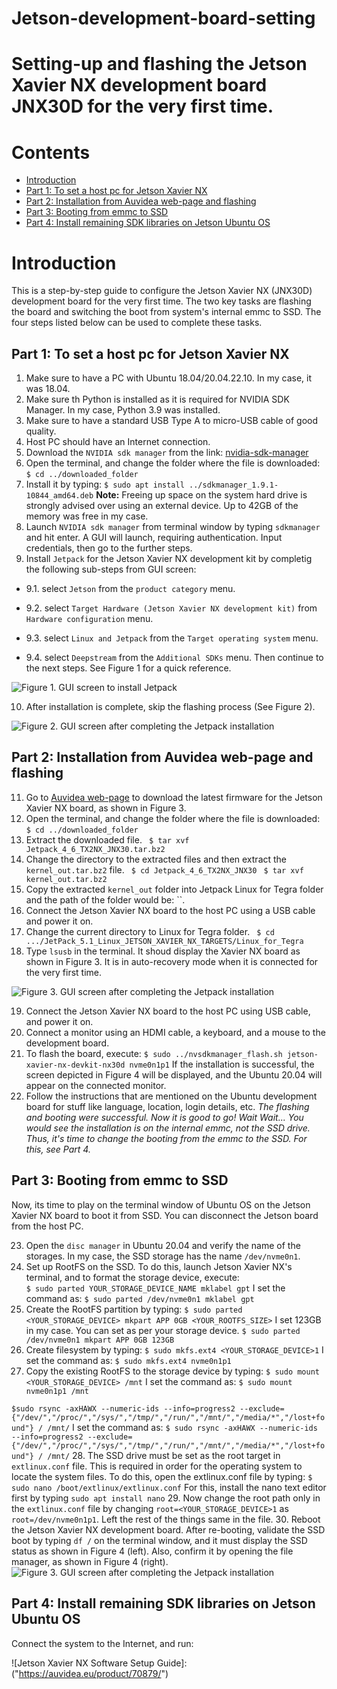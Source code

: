 # Jetson-development-board-setting
# Setting-up and flashing the Jetson Xavier NX development board JNX30D for the very first time.

# Contents
* [Introduction](#Introduction)
* [Part 1: To set a host pc for Jetson Xavier NX](#part1)
* [Part 2: Installation from Auvidea web-page and flashing](#part2)
* [Part 3: Booting from emmc to SSD](#part3)
* [Part 4: Install remaining SDK libraries on Jetson Ubuntu OS](#part4)

<a name="Introduction"></a>
# Introduction
This is a step-by-step guide to configure the Jetson Xavier NX (JNX30D) development board for the very first time. The two key tasks are flashing the board and switching the boot from system's internal emmc to SSD. The four steps listed below can be used to complete these tasks.

<a name="part1"></a>
## Part 1: To set a host pc for Jetson Xavier NX
1. Make sure to have a PC with Ubuntu 18.04/20.04.22.10. In my case, it was 18.04. 
2. Make sure th Python is installed as it is required for NVIDIA SDK Manager. In my case, Python 3.9 was installed. 
3. Make sure to have a standard USB Type A to micro-USB cable of good quality. 
4. Host PC should have an Internet connection. 
5. Download the `NVIDIA sdk manager` from the link: [nvidia-sdk-manager](https://developer.nvidia.com/nvidia-sdk-manager)
6. Open the terminal, and change the folder where the file is downloaded:
```$ cd ../downloaded_folder```
7. Install it by typing: 
```$ sudo apt install ../sdkmanager_1.9.1-10844_amd64.deb```
**Note:** Freeing up space on the system hard drive is strongly advised over using an external device. Up to 42GB of the memory was free in my case.
8. Launch `NVIDIA sdk manager` from terminal window by typing `sdkmanager` and hit enter. A GUI will launch, requiring authentication. Input credentials, then go to the further steps.
9. Install `Jetpack` for the Jetson Xavier NX development kit by completig the following sub-steps from GUI screen:
    
 - 9.1. select `Jetson` from the `product category` menu.
   
 - 9.2. select `Target Hardware (Jetson Xavier NX development kit)` from `Hardware configuration` menu.  
 - 9.3. select `Linux and Jetpack` from the `Target operating system` menu.
 - 9.4. select `Deepstream` from the `Additional SDKs` menu. Then continue to the next steps. See Figure 1 for a quick reference.

![Figure 1. GUI screen to install Jetpack](https://user-images.githubusercontent.com/67587354/227906146-d51c3354-b00c-48cc-9006-f17a078bdc35.png)

10. After installation is complete, skip the flashing process (See Figure 2).

![Figure 2. GUI screen after completing the Jetpack installation](https://user-images.githubusercontent.com/67587354/227906146-d51c3354-b00c-48cc-9006-f17a078bdc35.png)

<a name="part2"></a>
## Part 2: Installation from Auvidea web-page and flashing
11. Go to [Auvidea web-page](https://auvidea.eu/firmware/) to download the latest firmware for the Jetson Xavier NX board, as shown in Figure 3.
12. Open the terminal, and change the folder where the file is downloaded:
```$ cd ../downloaded_folder```
13. Extract the downloaded file.
 ``` $ tar xvf Jetpack_4_6_TX2NX_JNX30.tar.bz2```
14. Change the directory to the extracted files and then extract the `kernel_out.tar.bz2` file.
 ``` $ cd Jetpack_4_6_TX2NX_JNX30```
 ``` $ tar xvf kernel_out.tar.bz2```
15. Copy the extracted `kernel_out` folder into Jetpack Linux for Tegra folder and the path of the folder would be: ``. 
``` ```
16. Connect the Jetson Xavier NX board to the host PC using a USB cable and power it on.
17. Change the current directory to Linux for Tegra folder.
 ``` $ cd .../JetPack_5.1_Linux_JETSON_XAVIER_NX_TARGETS/Linux_for_Tegra```
18. Type `lsusb` in the terminal. It shoud display the Xavier NX board as shown in Figure 3. It is in auto-recovery mode when it is connected for the very first time.
  
![Figure 3. GUI screen after completing the Jetpack installation](https://user-images.githubusercontent.com/67587354/227906146-d51c3354-b00c-48cc-9006-f17a078bdc35.png)

19. Connect the Jetson Xavier NX board to the host PC using USB cable, and power it on.
20. Connect a monitor using an HDMI cable, a keyboard, and a mouse to the development board.
21. To flash the board, execute:
 ```$ sudo ../nvsdkmanager_flash.sh jetson-xavier-nx-devkit-nx30d nvme0n1p1```
If the installation is successful, the screen depicted in Figure 4 will be displayed, and the Ubuntu 20.04 will appear on the connected monitor. 
22. Follow the instructions that are mentioned on the Ubuntu development board for stuff like language, location, login details, etc.
*The flashing and booting were successful. Now it is good to go! Wait Wait... You would see the installation is on the internal emmc, not the SSD drive. Thus, it's time to change the booting from the emmc to the SSD. For this, see Part 4.*
 

<a name="part3"></a>
## Part 3: Booting from emmc to SSD
Now, its time to play on the terminal window of Ubuntu OS on the Jetson Xavier NX board to boot it from SSD. You can disconnect the Jetson board from the host PC.

23. Open the `disc manager` in Ubuntu 20.04 and verify the name of the storages. In my case, the SSD storage has the name `/dev/nvme0n1`.
24. Set up RootFS on the SSD. To do this, launch Jetson Xavier NX's terminal, and to format the storage device, execute:      
```$ sudo parted YOUR_STORAGE_DEVICE_NAME mklabel gpt``` 
I set the command as: 
```$ sudo parted /dev/nvme0n1 mklabel gpt```
25. Create the RootFS partition by typing: 
```$ sudo parted <YOUR_STORAGE_DEVICE> mkpart APP 0GB <YOUR_ROOTFS_SIZE>```
I set 123GB in my case. You can set as per your storage device.
```$ sudo parted /dev/nvme0n1 mkpart APP 0GB 123GB```  
26. Create filesystem by typing: 
```$ sudo mkfs.ext4 <YOUR_STORAGE_DEVICE>1```
I set the command as: 
```$ sudo mkfs.ext4 nvme0n1p1```
27. Copy the existing RootFS to the storage device by typing:
```$ sudo mount <YOUR_STORAGE_DEVICE> /mnt``` 
I set the command as: 
```$ sudo mount nvme0n1p1 /mnt```

```$sudo rsync -axHAWX --numeric-ids --info=progress2 --exclude={"/dev/","/proc/","/sys/","/tmp/","/run/","/mnt/","/media/*","/lost+found"} / /mnt/``` 
I set the command as: 
 ```$ sudo rsync -axHAWX --numeric-ids --info=progress2 --exclude={"/dev/","/proc/","/sys/","/tmp/","/run/","/mnt/","/media/*","/lost+found"} / /mnt/```
28. The SSD drive must be set as the root target in `extlinux.conf` file. This is required in order for the operating system to locate the system files. To do this, open the extlinux.conf file by typing: 
```$ sudo nano /boot/extlinux/extlinux.conf```
For this, install the nano text editor first by typing `sudo apt install nano`
29. Now change the root path only in the `extlinux.conf` file by changing `root=<YOUR_STORAGE_DEVICE>1` as `root=/dev/nvme0n1p1`. Left the rest of the things same in the file. 
30. Reboot the Jetson Xavier NX development board. After re-booting, validate the SSD boot by typing `df /` on the terminal window, and it must display the SSD status as shown in Figure 4 (left). Also, confirm it by opening the file manager, as shown in Figure 4 (right).
![Figure 3. GUI screen after completing the Jetpack installation](https://user-images.githubusercontent.com/67587354/227906146-d51c3354-b00c-48cc-9006-f17a078bdc35.png)
 
<a name="part4"></a>
## Part 4: Install remaining SDK libraries on Jetson Ubuntu OS
Connect the system to the Internet, and run:




![Jetson Xavier NX Software Setup Guide]:("https://auvidea.eu/product/70879/")
